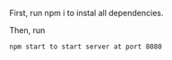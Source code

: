 First, run npm i to instal all dependencies.

Then, run

```bash
npm start to start server at port 8080
```
